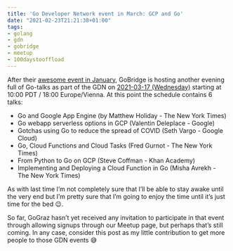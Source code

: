 ```yaml
---
title: 'Go Developer Network event in March: GCP and Go'
date: "2021-02-23T21:21:38+01:00"
tags:
- golang
- gdn
- gobridge
- meetup
- 100daystooffload
---
```


After their [awesome event in January](https://zerokspot.com/weblog/2021/01/28/my-first-gdn-event/), GoBridge is hosting another evening full of Go-talks as part of the GDN on [2021-03-17 (Wednesday)](https://www.meetup.com/gobridge/events/276379278/) starting at 10:00 PDT / 18:00 Europe/Vienna. At this point the schedule contains 6 talks:

- Go and Google App Engine (by Matthew Holiday - The New York Times)
- Go webapp serverless options in GCP (Valentin Deleplace - Google)
- Gotchas using Go to reduce the spread of COVID (Seth Vargo -  Google Cloud)
- Go, Cloud Functions and Cloud Tasks (Fred Gurnot - The New York Times)
- From Python to Go on GCP (Steve Coffman - Khan Academy)
- Implementing and Deploying a Cloud Function in Go (Misha Avrekh - The New York Times)

As with last time I’m not completely sure that I’ll be able to stay awake until the very end but I’m pretty sure that I’m going to enjoy the time until it’s just time for the bed 😉. 

So far, GoGraz hasn’t yet received any invitation to participate in that event through allowing signups through our Meetup page, but perhaps that’s still coming. In any case, consider this post as my little contribution to get more people to those GDN events 😅
